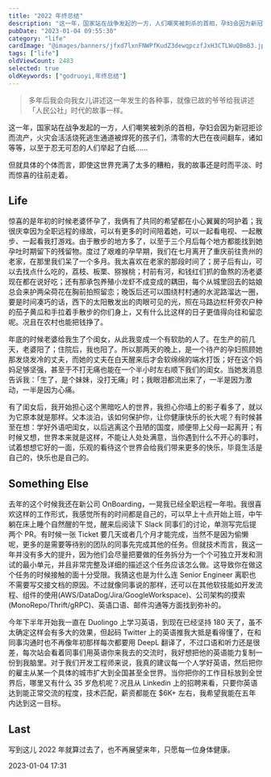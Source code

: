 ```yaml
---
title: "2022 年终总结"
description: "这一年，国家站在战争发起的一方，人们嘲笑被刺杀的首相，孕妇会因为新冠拒诊而流产，火灾会活活烧死逃生通道被焊死的孩子们，清零的大巴在夜间翻车，诸如等等，以至于忍无可忍的人们举起了白纸"
pubDate: "2023-01-04 09:55:30"
category: "life"
cardImage: "@images/banners/jfxd7lxnFNWPfKudZ3dewqpczfJxH3CTLWuQBmB3.jpeg"
tags: ["life"]
oldViewCount: 2483
selected: true
oldKeywords: ["godruoyi,年终总结"]
---
```


> 多年后我会向我女儿讲述这一年发生的各种事，就像已故的爷爷给我讲述「人民公社」时代的故事一样。

这一年，国家站在战争发起的一方，人们嘲笑被刺杀的首相，孕妇会因为新冠拒诊而流产，火灾会活活烧死逃生通道被焊死的孩子们，清零的大巴在夜间翻车，诸如等等，以至于忍无可忍的人们举起了白纸……

但就具体的个体而言，即使这世界充满了太多的糟粕，我的故事还是时而平淡、时而惊喜的往前走着。

## Life
惊喜的是年初的时候老婆怀孕了，我俩有了共同的希望都在小心翼翼的呵护着；我很庆幸因为全职远程的缘故，可以有更多的时间陪着她，可以一起看电视、一起散步、一起看我打游戏。由于散步的地方多了，以至于三个月后每个地方都能找到她孕吐时期留下的残留物。度过了艰难的孕早期，我们在七月离开了重庆前往贵州的老家，在那里我们呆了一个多月。我太喜欢在老家的那段时间了；房子后有山，可以去找点什么吃的，荔枝、板栗、猕猴桃；村前有河，和钱红们抓的鱼熬的汤老婆现在都在说好吃；还有那承包养殖小龙虾不成变成的耦田，每个从城里回去的姑娘总会来护两朵荷花在胸前拍照留恋；晚饭后还可以围绕村村通的水泥路溜达一圈，要是时间凑巧的话，西下的太阳散发出的肉眼可见的光，照在马路边栏杆旁农户种的茄子黄瓜和手拉着手散步的你们身上，又有什么比这样的日子更值得向往和留恋呢。况且在农村也能把钱挣了。


年底的时候老婆给我生了个闺女，从此我变成一个有软肋的人了。在生产的前几天，老婆阳了；住院后，我也阳了。所以那两天的晚上，是一个待产的孕妇照顾她那发烧发冷的丈夫，而她的丈夫在白天醒来后才会软绵绵的端水打饭；好在这个妈妈足够坚强，甚至于不打无痛也能在一个半小时左右顺下我们的闺女。当她发消息告诉我：「生了，是个妹妹，没打无痛」时；我眼泪都流出来了，一半是因为激动，一半是因为心痛。


有了闺女后，我开始担心这个黑暗吃人的世界，我担心你墙上的影子看多了，就以为它原本就是那样。父本淡泊，该如何保护你，让你健康快乐的长大呢？有时候甚至在想：学好外语吧闺女，以后逃离这个丑陋的国度，顺便带上父母一起离开；有时候又想，世界本来就是这样，不能让人处处满意，当你遇到什么不开心的事时，试着想想它好的一面，乐观的看待这个世界会给我们带来更多的快乐，毕竟生活是自己的，快乐也是自己的。

## Something Else
去年的这个时候我还在新公司 OnBoarding，一晃我已经全职远程一年啦。我很喜欢这样的工作形式，我感觉所有的时间都是自己的，可以早上十点开始上班，中午躺在床上睡个自然醒的午觉，醒来后阅读下 Slack 同事们的讨论，单测写完后提两个 PR。有时候一张 Ticket 要几天或者几个月才能完成，当然不是因为偷懒呢，更多的是需要等待别的团队的同事先完成其他的任务。但就技术而言，我这一年并没有多大的提升，因为他们会尽量把要做的任务拆分为一个个可独立开发和测试的最小单元，并且非常完整及详细的描述这个任务应该怎么做。这导致你在做这个任务的时候接触的面十分受限。我猜这也是为什么连 Senior Engineer 离职也不需要写交接文档的原因。不过就像同事说的那样，还可以在其他软技能如开发流程、组件的使用(AWS/DataDog/Jira/GoogleWorkspace)、公司架构的摸索(MonoRepo/Thrift/gRPC)、英语口语、邮件沟通等方面找到弥补的。


今年下半年开始我一直在 Duolingo 上学习英语，到现在已经坚持 180 天了，虽不太确定这样会有多大的效果，但起码 Twitter 上的英语推我大抵是看得懂了，在和同事沟通时也不再像年初那样每次都要用 DeepL 翻译了，不过口语和听力还是很差，每次站会看着同事们用英语你来我去的交流时，我好想把他的英语能力复制一份到我脑里。对于我们开发工程师来说，我真的建议每一个人学好英语，然后把你的雇主从某一个具体的城市扩大到全国甚至全世界。当你把你的工作目标放到全世界后，哪里又有什么 35 岁危机呢？况且从  Linkedin  上的招聘来看，只要你英语达到能正常交流的程度，技术匹配，薪资都能在 $6K+ 左右，我希望我能在五年内达到这一目标。

## Last
写到这儿 2022 年就算过去了，也不再展望来年，只愿每一位身体健康。

2023-01-04 17:31
